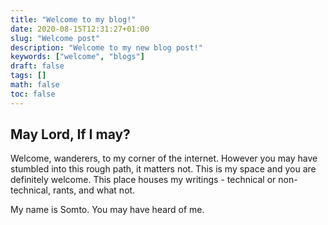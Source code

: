 ```yaml
---
title: "Welcome to my blog!"
date: 2020-08-15T12:31:27+01:00
slug: "Welcome post"
description: "Welcome to my new blog post!"
keywords: ["welcome", "blogs"]
draft: false
tags: []
math: false
toc: false
---
```


## May Lord, If I may?

Welcome, wanderers, to my corner of the internet. However you may have stumbled into this rough path, it matters not. This is my space and you are definitely welcome. This place houses my writings - technical or non-technical, rants, and what not.

My name is Somto. You may have heard of me.
